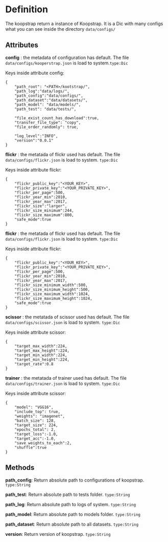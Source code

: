 # Definition

The koopstrap return a instance of Koopstrap. It is a Dic with many configs what you can see inside the directory `data/configs/`

## Attributes

**config** : the metadata of configuration has default. The file `data/configs/kooperstrap.json` is load to system.`type:Dic`

Keys inside attribute config:

    {
        "path_root": "<PATH>/kootstrap/",
        "path_log":"data/logs/",
        "path_config":"data/configs/",
        "path_dataset":"data/datasets/",
        "path_model": "data/models/",
        "path_test": "data/tests/",
        
        "file_exist_count_has_download":true,
        "transfer_file_type": "copy",
        "file_order_randomly": true,
        
        "log_level":"INFO",
        "version":"0.0.1"
    }
    
**flickr** : the metatada of flickr used has default. The file `data/configs/flickr.json` is load to system. `type:Dic`

Keys inside attribute flickr:

    {
        "flickr_public_key":"<YOUR_KEY>",
        "flickr_private_key":"<YOUR_PRIVATE_KEY>",
        "flickr_per_page":500,
        "flickr_year_min":2010,
        "flickr_year_max":2017,
        "flickr_size":"larger",
        "flickr_size_minimum":244,
        "flickr_size_maximum":800,
        "safe_mode":true
    }
    
**flickr** : the metatada of flickr used has default. The file `data/configs/flickr.json` is load to system. `type:Dic`

Keys inside attribute flickr:

    {
        "flickr_public_key":"<YOUR_KEY>",
        "flickr_private_key":"<YOUR_PRIVATE_KEY>",
        "flickr_per_page":500,
        "flickr_year_min":2010,
        "flickr_year_max":2017,
        "flickr_size_minimum_width":500,
        "flickr_size_minimum_height":500,
        "flickr_size_maximum_width":1024,
        "flickr_size_maximum_height":1024,
        "safe_mode":true
    }
    
**scissor** : the metatada of scissor used has default. The file `data/configs/scissor.json` is load to system. `type:Dic`

Keys inside attribute scissor:

    {
        "target_max_width":224,
        "target_max_height":224,
        "target_min_width":224,
        "target_min_height":224,
        "target_rate":0.8
    }

**trainer** : the metatada of trainer used has default. The file `data/configs/trainer.json` is load to system. `type:Dic`

Keys inside attribute scissor:

    {
        "model": "VGG16",
        "include_top": true,
        "weights": "imagenet",
        "batch_size": 128,
        "target_size": 224,
        "epochs_total": 2,
        "target_loss":-1.0,
        "target_acc":-1.0,
        "save_weights_to_each":2,
        "shuffle":true
    }

## Methods

**path_config**: Return absolute path to configurations of koopstrap. `type:String`

**path_test**: Return absolute path to tests folder. `type:String`

**path_log**: Return absolute path to logs of system. `type:String`

**path_model**: Return absolute path to models folder. `type:String`

**path_dataset**: Return absolute path to all datasets. `type:String`

**version**: Return version of koopstrap. `type:String`